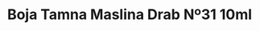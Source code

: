 ---
layout: product
title: "Boja Tamna Maslina Drab Nº31 10ml"
price: "330" 
desc: "Acrylic Laquer 10mL"
img_path: "/assets/img/RC025.jpg"
brand: "AK "
available: true
special_offer: false
new: false
soon: false
cat: "020000"
subcat: "020200"
subsubcat: "020201"
sifra: "RC025"
popular: true
---
